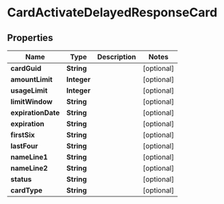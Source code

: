 

# CardActivateDelayedResponseCard


## Properties

| Name | Type | Description | Notes |
|------------ | ------------- | ------------- | -------------|
|**cardGuid** | **String** |  |  [optional] |
|**amountLimit** | **Integer** |  |  [optional] |
|**usageLimit** | **Integer** |  |  [optional] |
|**limitWindow** | **String** |  |  [optional] |
|**expirationDate** | **String** |  |  [optional] |
|**expiration** | **String** |  |  [optional] |
|**firstSix** | **String** |  |  [optional] |
|**lastFour** | **String** |  |  [optional] |
|**nameLine1** | **String** |  |  [optional] |
|**nameLine2** | **String** |  |  [optional] |
|**status** | **String** |  |  [optional] |
|**cardType** | **String** |  |  [optional] |




